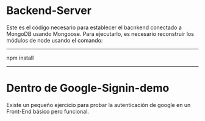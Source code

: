 # Backend-Server

Este es el código necesario para establecer el bacnkend conectado a MongoDB usando Mongoose.
Para ejecutarlo, es necesario reconstruir los módulos de node usando el comando:

***********
npm install
***********

# Dentro de Google-Signin-demo

Existe un pequeño ejercicio para probar la autenticación de google en un Front-End básico pero funcional.
